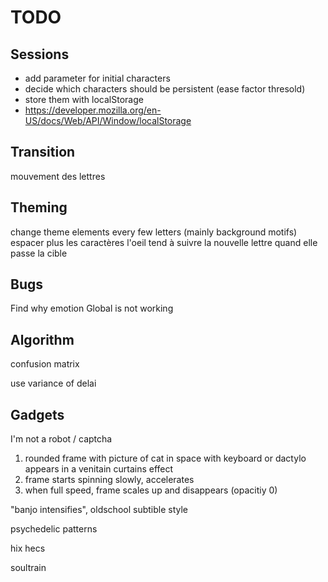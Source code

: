 # TODO

## Sessions

- add parameter for initial characters
- decide which characters should be persistent (ease factor thresold)
- store them with localStorage
- https://developer.mozilla.org/en-US/docs/Web/API/Window/localStorage

## Transition

mouvement des lettres

## Theming

change theme elements every few letters (mainly background motifs)
espacer plus les caractères
l'oeil tend à suivre la nouvelle lettre quand elle passe la cible

## Bugs

Find why emotion Global is not working

## Algorithm

confusion matrix

use variance of delai

## Gadgets

I'm not a robot / captcha

1. rounded frame with picture of cat in space with keyboard or dactylo appears in a venitain curtains effect
2. frame starts spinning slowly, accelerates
3. when full speed, frame scales up and disappears (opacitiy 0)

"banjo intensifies", oldschool subtible style

psychedelic patterns

hix hecs

soultrain
